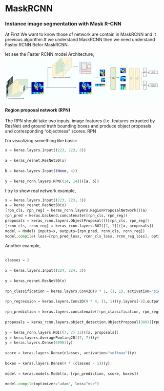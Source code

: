 # MaskRCNN
### Instance image segmentation with Mask R-CNN

At First We want to know those of network are contain in MaskRCNN and it previous algorithm.If we understand MaskRCNN then we need understand Faster RCNN Befor MaskRCNN.

let see the Faster RCNN model Architecture,
![alt text](1*0cxB2pAxQ0A7AhTl-YT2JQ.jpeg)




#### Region proposal network (RPN)

The RPN should take two inputs, image features (i.e. features extracted by ResNet) and ground truth bounding boxes and produce object proposals and corresponding “objectness” scores. RPN


I’m visualizing something like basic:

```py
x = keras.layers.Input((223, 223, 3))

a = keras_resnet.ResNet50(x)

b = keras.layers.Input((None, 4))

y = keras_rcnn.layers.RPN((14, 14))([a, b])
```

I try to show real network example,

```py
x = keras.layers.Input((223, 223, 3))
a = keras_resnet.ResNet50(x)
[rpn_cls, rpn_reg] = keras_rcnn.layers.RegionProposalNetwork()(a)
rpn_pred = keras.backend.concatenate([rpn_cls, rpn_reg])
proposals = keras_rcnn.layers.ObjectProposal()([rpn_cls, rpn_reg])
[rcnn_cls, rcnn_reg] = keras_rcnn.layers.ROI([7, 7])([x, proposals])
model = Model( inputs=x, outputs=[rpn_pred, rcnn_cls, rcnn_reg])
model.compile( loss=[rpn_pred_loss, rcnn_cls_loss, rcnn_reg_loss], optimizer="adam")
```
Another example,
```py

classes = 2

x = keras.layers.Input((224, 224, 3))

y = keras_resnet.ResNet50(x)

rpn_classification = keras.layers.Conv2D(9 * 1, (1, 1), activation="sigmoid")(y.layers[-2].output)

rpn_regression = keras.layers.Conv2D(9 * 4, (1, 1))(y.layers[-2].output)

rpn_prediction = keras.layers.concatenate([rpn_classification, rpn_regression])

proposals = keras_rcnn.layers.object_detection.ObjectProposal(300)([rpn_classification, rpn_regression])

y = keras_rcnn.layers.ROI((7, 7) 32)([x, proposals])
y = kera.layers.AveragePooling2D((7, 7))(y)
y = keras.layers.Dense(4096)(y)

score = keras.layers.Dense(classes, activation="softmax")(y)

boxes = keras.layers.Dense(4 * (classes - 1))(y)

model = keras.models.Model(x, [rpn_prediction, score, boxes])

model.compile(optimizer="adam", loss="mse")


```
